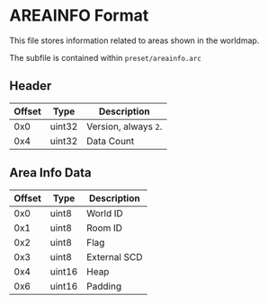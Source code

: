 # AREAINFO Format

This file stores information related to areas shown in the worldmap.

The subfile is contained within `preset/areainfo.arc`

## Header

| Offset | Type  | Description
|--------|-------|------------
| 0x0     | uint32   | Version, always `2`.
| 0x4     | uint32   | Data Count

## Area Info Data

| Offset | Type  | Description
|--------|-------|------------
| 0x0     | uint8   | World ID
| 0x1     | uint8   | Room ID
| 0x2     | uint8   | Flag
| 0x3     | uint8   | External SCD
| 0x4     | uint16   | Heap
| 0x6     | uint16   | Padding
